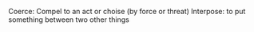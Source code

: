 Coerce: Compel to an act or choise (by force or threat)
Interpose: to put something between two other things